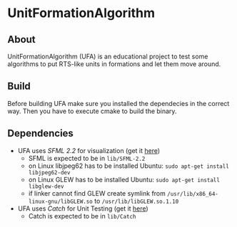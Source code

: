 # UnitFormationAlgorithm

## About

UnitFormationAlgorithm (UFA) is an educational project to test some algorithms to put RTS-like
units in formations and let them move around.

## Build

Before building UFA make sure you installed the dependecies in the correct way. Then you have
to execute cmake to build the binary.

## Dependencies

* UFA uses *SFML 2.2* for visualization (get it [here](http://www.sfml-dev.org/))
	* SFML is expected to be in ```lib/SFML-2.2```
	* on Linux libjpeg62 has to be installed Ubuntu: ```sudo apt-get install libjpeg62-dev```
	* on Linux GLEW has to be installed Ubuntu: ```sudo apt-get install libglew-dev```
 	* if linker cannot find GLEW create symlink from ```/usr/lib/x86_64-linux-gnu/libGLEW.so``` to ```/usr/lib/libGLEW.so.1.10```
* UFA uses *Catch* for Unit Testing (get it [here](https://github.com/philsquared/Catch))
	* Catch is expected to be in ```lib/Catch```